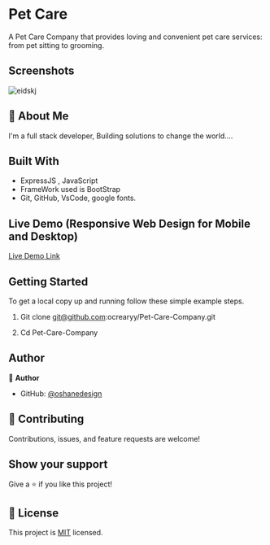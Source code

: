 # Pet Care
A Pet Care Company that provides loving and convenient pet care services: from pet sitting to grooming.


## Screenshots

![eidskj](https://user-images.githubusercontent.com/40554384/181345500-ae0df80f-2863-43a8-aecc-2a17435173a7.png)



## 🚀 About Me
I'm a full stack developer, Building solutions to change the world....


## Built With

- ExpressJS , JavaScript
- FrameWork used is BootStrap
- Git, GitHub, VsCode, google fonts.

## Live Demo (Responsive Web Design for Mobile and Desktop)

[Live Demo Link](https://protected-crag-36092.herokuapp.com/)


## Getting Started

To get a local copy up and running follow these simple example steps.

1. Git clone git@github.com:ocrearyy/Pet-Care-Company.git

2. Cd Pet-Care-Company


## Author

👤 **Author**

- GitHub: [@oshanedesign](https://github.com/ocrearyy)


## 🤝 Contributing

Contributions, issues, and feature requests are welcome!


## Show your support

Give a ⭐️ if you like this project!


## 📝 License

This project is [MIT](./MIT.md) licensed.




